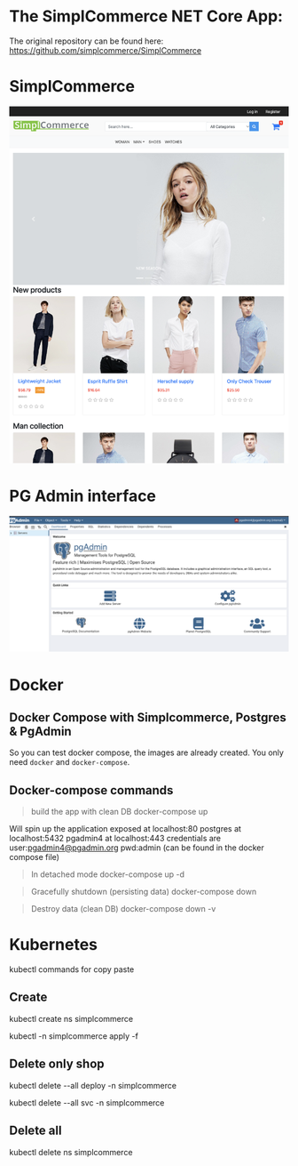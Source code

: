 # The SimplCommerce NET Core App:
The original repository can be found here:
https://github.com/simplcommerce/SimplCommerce

# SimplCommerce 
![SimplCommerce](../../doc/img/simplcommerce.png)

# PG Admin interface

![PG Admin](../../doc/img/pgadmin.png)

# Docker 
## Docker Compose with Simplcommerce, Postgres & PgAdmin 
So you can test docker compose, the images are already created. You only need `docker` and `docker-compose`.

## Docker-compose commands
> build the app with clean DB
docker-compose up 

Will spin up the application exposed at localhost:80
postgres at localhost:5432
pgadmin4 at localhost:443 credentials are user:pgadmin4@pgadmin.org pwd:admin (can be found in the docker compose file)


> In detached mode
docker-compose up -d

> Gracefully shutdown (persisting data)
docker-compose down

> Destroy data (clean DB) 
docker-compose down -v


# Kubernetes
kubectl commands for copy paste

## Create

kubectl create ns simplcommerce

kubectl -n simplcommerce apply -f 


## Delete only shop
kubectl delete --all deploy -n simplcommerce

kubectl delete --all svc -n simplcommerce

## Delete all
kubectl delete ns simplcommerce